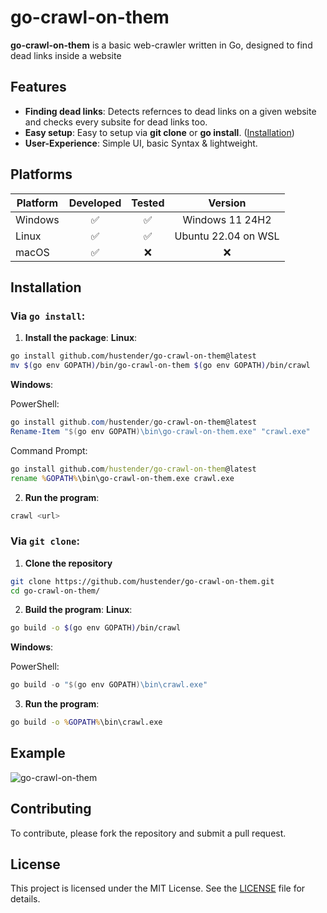 # go-crawl-on-them

**go-crawl-on-them** is a basic web-crawler written in Go, designed to find dead links inside a website

## Features

- **Finding dead links**: Detects refernces to dead links on a given website and checks every subsite for dead links too.
- **Easy setup**: Easy to setup via **git clone** or **go install**. ([Installation](#installation))
- **User-Experience**: Simple UI, basic Syntax & lightweight.

## Platforms

| Platform       | Developed | Tested |     Version     |
|----------------|:---------:|:------:|:---------------:|
| Windows        |     ✅     |   ✅    | Windows 11 24H2 |
| Linux          |     ✅     |   ✅    | Ubuntu 22.04 on WSL |
| macOS          |     ✅     |   ❌    |        ❌        |

## Installation

### Via `go install`:

1. **Install the package**:
**Linux**:

```bash
go install github.com/hustender/go-crawl-on-them@latest
mv $(go env GOPATH)/bin/go-crawl-on-them $(go env GOPATH)/bin/crawl
```
**Windows**:

PowerShell:
```powershell
go install github.com/hustender/go-crawl-on-them@latest
Rename-Item "$(go env GOPATH)\bin\go-crawl-on-them.exe" "crawl.exe"
```
Command Prompt:
```cmd
go install github.com/hustender/go-crawl-on-them@latest
rename %GOPATH%\bin\go-crawl-on-them.exe crawl.exe
```

2. **Run the program**:
```bash 
crawl <url>
```

### Via `git clone`:

1. **Clone the repository**
```bash
git clone https://github.com/hustender/go-crawl-on-them.git
cd go-crawl-on-them/
```

2. **Build the program**:
**Linux**:

```bash
go build -o $(go env GOPATH)/bin/crawl
```

**Windows**:

PowerShell:
```powershell
go build -o "$(go env GOPATH)\bin\crawl.exe"
```
3. **Run the program**:
```cmd
go build -o %GOPATH%\bin\crawl.exe
```

## Example

![go-crawl-on-them](https://github.com/user-attachments/assets/a44f44e0-160f-4abb-83f7-181088de62cf)

## Contributing

To contribute, please fork the repository and submit a pull request.

## License

This project is licensed under the MIT License. See the [LICENSE](LICENSE) file for details.
